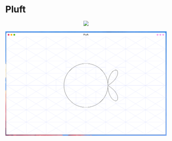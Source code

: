 # Pluft

<p align="center">
    <img src="https://render.githubusercontent.com/render/math?math=x^2+y^2-r^2">
</p>

<p align="center">
    <img src="https://raw.githubusercontent.com/felipetavares/pluft/main/img/tomato.png">
</p>
